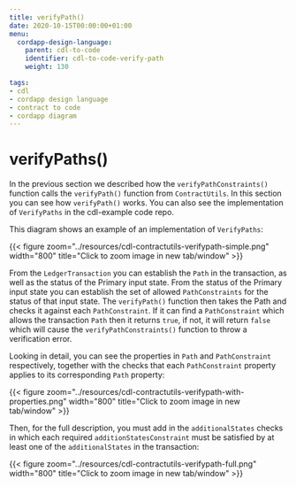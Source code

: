 ```yaml
---
title: verifyPath()
date: 2020-10-15T00:00:00+01:00
menu:
  cordapp-design-language:
    parent: cdl-to-code
    identifier: cdl-to-code-verify-path
    weight: 130

tags:
- cdl
- cordapp design language
- contract to code
- cordapp diagram
---
```





# verifyPaths()

In the previous section we described how the `verifyPathConstraints()` function calls the `verifyPath()` function from `ContractUtils`. In this section you can see how `verifyPath()` works. You can also see the implementation of `VerifyPaths` in the cdl-example code repo.

This diagram shows an example of an implementation of `VerifyPaths`:

{{< figure zoom="../resources/cdl-contractutils-verifypath-simple.png" width="800" title="Click to zoom image in new tab/window" >}}

From the `LedgerTransaction` you can establish the `Path` in the transaction, as well as the status of the Primary input state. From the status of the Primary input state you can establish the set of allowed `PathConstraints` for the status of that input state. The `verifyPath()` function then takes the Path and checks it against each `PathConstraint`. If it can find a `PathConstraint` which allows the transaction `Path` then it returns `true`, if not, it will return `false` which will cause the `verifyPathConstraints()` function to throw a verification error.

Looking in detail, you can see the properties in `Path` and `PathConstraint` respectively, together with the checks that each `PathConstraint` property applies to its corresponding `Path` property:

{{< figure zoom="../resources/cdl-contractutils-verifypath-with-properties.png" width="800" title="Click to zoom image in new tab/window" >}}


Then, for the full description, you must add in the `additionalStates` checks in which each required `additionStatesConstraint` must be satisfied by at least one of the `additionalStates` in the transaction:

{{< figure zoom="../resources/cdl-contractutils-verifypath-full.png" width="800" title="Click to zoom image in new tab/window" >}}

